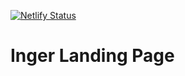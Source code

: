 [![Netlify Status](https://api.netlify.com/api/v1/badges/164a9fed-156c-4fc4-8fa3-8adcc6851018/deploy-status)](https://app.netlify.com/sites/inger/deploys)

# Inger Landing Page
